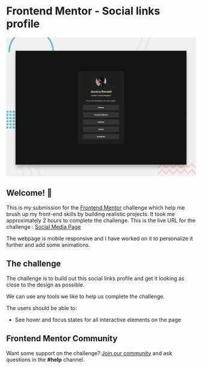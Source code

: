 # Frontend Mentor - Social links profile

![Design preview for the Social links profile coding challenge](./design/desktop-preview.jpg)

## Welcome! 👋

This is my submission for the [Frontend Mentor](https://www.frontendmentor.io) challenge which help me brush up my front-end skills by building realistic projects. It took me approximately 2 hours to complete the challenge. This is the live URL for the challenge : [Social Media Page](https://anniechakraborty.github.io/social-links-profile-main/)

The webpage is mobile responsive and I have worked on it to personalize it further and add some animations.

## The challenge

The challenge is to build out this social links profile and get it looking as close to the design as possible.

We can use any tools we like to help us complete the challenge.

The users should be able to: 

- See hover and focus states for all interactive elements on the page


## Frontend Mentor Community
Want some support on the challenge? [Join our community](https://www.frontendmentor.io/community) and ask questions in the **#help** channel.
